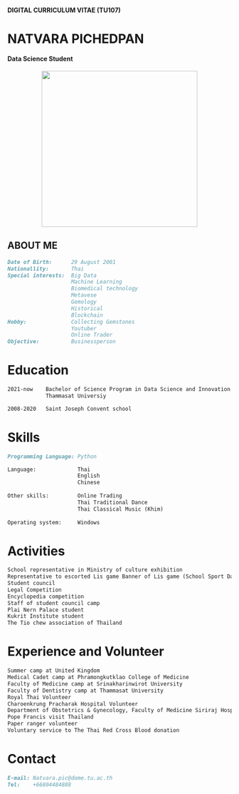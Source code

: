 #### DIGITAL CURRICULUM VITAE (TU107)
# NATVARA PICHEDPAN 
#### Data Science Student
<p align="center">
<img src="https://user-images.githubusercontent.com/94485177/143612259-02de4450-61f0-498c-8974-0734a5d54f3c.png" width="350" height="350">
</p>

## ABOUT ME
```markdown
Date of Birth:      29 August 2001
Nationallity:       Thai
Special interests:  Big Data
                    Machine Learning
                    Biomedical technology
                    Metavese
                    Gemology
                    Historical
                    Blockchain
Hobby:              Collecting Gemstones
                    Youtuber
                    Online Trader
Objective:          Businessperson
```

# Education
```markdown
2021-now    Bachelor of Science Program in Data Science and Innovation
            Thammasat Universiy

2008-2020   Saint Joseph Convent school
```
# Skills
```markdown
Programming Language: Python

Language:             Thai
                      English
                      Chinese
                      
Other skills:         Online Trading
                      Thai Traditional Dance
                      Thai Classical Music (Khim)
                                            
Operating system:     Windows

```
# Activities
```markdown
School representative in Ministry of culture exhibition
Representative to escorted Lis game Banner of Lis game (School Sport Day)
Student council
Legal Competition
Encyclopedia competition
Staff of student council camp
Plai Nern Palace student
Kukrit Institute student
The Tio chew association of Thailand
```

# Experience and Volunteer
```markdown
Summer camp at United Kingdom
Medical Cadet camp at Phramongkutklao College of Medicine
Faculty of Medicine camp at Srinakharinwirot University
Faculty of Dentistry camp at Thammasat University
Royal Thai Volunteer
Charoenkrung Pracharak Hospital Volunteer
Department of Obstetrics & Gynecology, Faculty of Medicine Siriraj Hospital, Mahidol University Volunteer
Pope Francis visit Thailand
Paper ranger volunteer
Voluntary service to The Thai Red Cross Blood donation
```
# Contact
```markdown
E-mail: Natvara.pic@dome.tu.ac.th
Tel:    +66804484888
```
